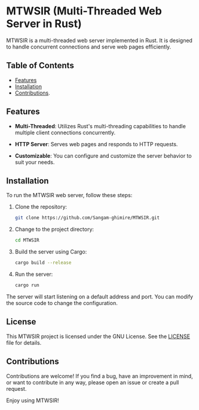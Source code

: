 # MTWSIR (Multi-Threaded Web Server in Rust)

MTWSIR is a multi-threaded web server implemented in Rust. It is designed to handle concurrent connections and serve web pages efficiently.

## Table of Contents

- [Features](#features)
- [Installation](#installation)
- [Contributions](#contributions).

## Features

- **Multi-Threaded**: Utilizes Rust's multi-threading capabilities to handle multiple client connections concurrently.

- **HTTP Server**: Serves web pages and responds to HTTP requests.

- **Customizable**: You can configure and customize the server behavior to suit your needs.

## Installation

To run the MTWSIR web server, follow these steps:

1. Clone the repository:

   ```bash
   git clone https://github.com/Sangam-ghimire/MTWSIR.git
   ```

2. Change to the project directory:

   ```bash
   cd MTWSIR
   ```

3. Build the server using Cargo:

   ```bash
   cargo build --release
   ```

4. Run the server:

   ```bash
   cargo run
   ```

The server will start listening on a default address and port. You can modify the source code to change the configuration.


## License

This MTWSIR project is licensed under the GNU License. See the [LICENSE](LICENSE) file for details.

## Contributions

Contributions are welcome! If you find a bug, have an improvement in mind, or want to contribute in any way, please open an issue or create a pull request.


Enjoy using MTWSIR!
```
